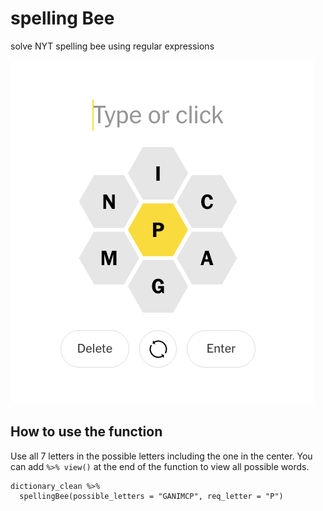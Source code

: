 # spelling Bee
solve NYT spelling bee using regular expressions


![NYT Spelling Bee](nyt-spellingbee.png)

## How to use the function

Use all 7 letters in the possible letters including the one in the center.
You can add `%>% view()` at the end of the function to view all possible
words. 

```
dictionary_clean %>% 
  spellingBee(possible_letters = "GANIMCP", req_letter = "P")
```